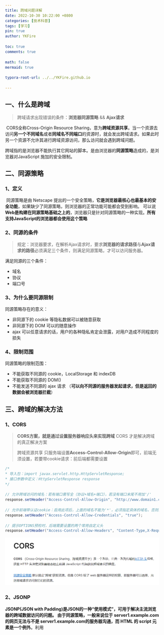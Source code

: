 ```yaml
---
title: 跨域问题详解
date: 2022-10-30 10:22:00 +0800
categories: [技术科普]
tags: [学习]
pin: true
author: YKFire

toc: true
comments: true

math: false
mermaid: true

typora-root-url: ../../YKFire.github.io

---
```




## 一、什么是跨域

> 跨域请求出现错误的条件：**浏览器同源策略** && **Ajax请求**

​	CORS全称Cross-Origin Resource Sharing，意为**跨域资源共享**。当一个资源去访问**另一个不同域名**或者**同域名不同端口**的资源时，就会发出跨域请求。如果此时另一个资源不允许其进行跨域资源访问，那么访问就会遇到跨域问题。

​	跨域指的是浏览器不能执行其它网站的脚本。是由浏览器的**同源策略**造成的，是浏览器对JavaScript 施加的安全限制。

## 二、同源策略

### 1、定义

​	同源策略是由 Netscape 提出的一个安全策略，**它是浏览器最核心也最基本的安全功能**，如果缺少了同源策略，则浏览器的正常功能可能都会受到影响。 可以说**Web是构建在同源策略基础之上的**，浏览器只是针对同源策略的一种实现。**所有支持JavaScript的浏览器都会使用这个策略**

### 2、同源的条件

> 规定：浏览器要求，在解析Ajax请求时，要求**浏览器的请求路径**与**Ajax请求的路径**必须满足三个条件，则满足同源策略，才可以访问服务器。

满足同源的三个条件：

- 域名
- 协议
- 端口号

### 3、为什么要同源限制

同源策略存在的意义：

- 非同源下的 cookie 等隐私数据可以被随意获取
- 非同源下的 DOM 可以的随意操作
- ajax 可以任意请求的话，用户的各种隐私肯定会泄露，对用户造成不同程度的损失

### 4、限制范围

同源策略的限制范围：

- 不能获取不同源的 cookie，LocalStorage 和 indexDB
- 不能获取不同源的 DOM()
- 不能发送不同源的 ajax 请求 （**可以向不同源的服务器发起请求，但是返回的数据会被浏览器拦截**）

## 三、跨域的解决方法

### 1、CORS

> **CORS方案，就是通过设置服务器响应头来实现跨域**  CORS 才是解决跨域的真正解决方案
>
> 跨域资源共享 只服务端设置**Access-Control-Allow-Origin**即可，前端无须设置，若要带cookie请求：前后端都需要设置

```java
/*
* 导入包：import javax.servlet.http.HttpServletResponse;
* 接口参数中定义：HttpServletResponse response
*/

// 允许跨域访问的域名：若有端口需写全（协议+域名+端口），若没有端口末尾不用加'/'
response.setHeader("Access-Control-Allow-Origin", "http://www.domain1.com"); 

// 允许前端带认证cookie：启用此项后，上面的域名不能为'*'，必须指定具体的域名，否则浏览器会提示
response.setHeader("Access-Control-Allow-Credentials", "true"); 

// 提示OPTIONS预检时，后端需要设置的两个常用自定义头
response.setHeader("Access-Control-Allow-Headers", "Content-Type,X-Requested-With");
```

![CORS介绍](/assets/blog_res/2022-10-30-Cross.assets/image-20221030121908244.png)

### 2、JSONP

**JSONP(JSON with Padding)是JSON的一种“使用模式”，可用于解决主流浏览器的跨域数据访问的问题。 由于同源策略，一般来说位于 server1.example.com 的网页无法与不是 server1.example.com的服务器沟通，而 HTML 的 script  元素是一个例外**。利用 <script> 元素的这个开放策略，网页可以得到从其他来源动态产生的 JSON 资料**，而这种使用模式就是所谓的 JSONP。用 JSONP 抓到的资料并不是 JSON，**而是任意的JavaScript，用 JavaScript 直译器执行而不是用 JSON 解析器解析

```javascript
//原生js实现方式 还可以通过jQuery、Vue等方式实现
<script>
    var script = document.createElement('script');
    script.type = 'text/javascript';

    // 传参一个回调函数名给后端，方便后端返回时执行这个在前端定义的回调函数
    script.src = 'http://www.domain2.com:8080/login?user=admin&callback=handleCallback';
    document.head.appendChild(script);

    // 回调执行函数
    function handleCallback(res) {
        alert(JSON.stringify(res));
    }
 </script>
```

JSONP的特点：

- 利用`<script>`标签没有跨域的限制
- 通过`<script>`标签`src`属性,发送带有`callback`参数的`GET`请求
- 服务端将接口返回数据拼凑到`callback`函数中
- JSONP方案和Ajax没有任何关系
- JSONP方案**只支持GET请求**
- JSONP没有浏览器兼容问题，任何浏览器都支持

### 3、浏览器修改同源策略

> 跨域是浏览器的一个安全限制,我们可以通过修改一些设置，让被设置的浏览器没有这个同源的限制,自然可以实现跨域,但这种方式往往是治标不治本，通常不采用其进行实现

### 4、代理服务器跨域

> 以nginx为例
>
> 通过Nginx配置一个**代理服务器域名与domain1相同**，端口不同，做跳板机，**反向代理访问domain2接口**，并且可以顺便修改cookie中domain信息，方便当前域cookie写入，实现跨域访问

```nginx
#proxy服务器
server {
    listen       81;
    server_name  www.domain1.com;

    location / {
        proxy_pass   http://www.domain2.com:8080;  #反向代理
        proxy_cookie_domain www.domain2.com www.domain1.com; #修改cookie里域名
        index  index.html index.htm;

        # 当用webpack-dev-server等中间件代理接口访问nignx时，此时无浏览器参与，故没有同源限制，下面的跨域配置可不启用
        add_header Access-Control-Allow-Origin http://www.domain1.com;  #当前端只跨域不带cookie时，可为*
        add_header Access-Control-Allow-Credentials true;
    }
}

```

原理：

- 代理服务和前端服务之间由于**协议域名端口三者统一不存在跨域的问题**,可以直接发送请求
- 代理服务和后端服务之间**并不通过浏览器没有同源策略的限制**,可以直接发送请求

![代理服务器转发的原理](/assets/blog_res/2022-10-30-Cross.assets/image-20221030123750668.png)

## 四、项目实战中的解决方法

>  以SpringBoot项目为例，有以下三种具体解决方法

### 1、添加 *@CrossOrigin* 注解

> 这种是最简单但不常用的一种，只需要在**后端接口方法上添加 @CrossOrigin 注解**，即可解决对这个接口方法的请求跨域问题，但是在实际开发中一般都会有很多的方法，在每一个方法上都添加这个注解的话明显就会很影响使用感受。当然**还可以将注解添加到类上**，表示类中的所有方法都解决了跨域问题

![image-20221030124002039](/assets/blog_res/2022-10-30-Cross.assets/image-20221030124002039.png)

### 2、过滤器统一处理

> 配置过滤器进行统一处理

```java
//注意包是否导入正确
import org.springframework.context.annotation.Bean;
import org.springframework.web.cors.CorsConfiguration;
import org.springframework.web.cors.UrlBasedCorsConfigurationSource;
import org.springframework.web.filter.CorsFilter;

@Configuration
public class CorsConfig {
    
    @Bean
    public CorsFilter corsFilter() {
        CorsConfiguration corsConfiguration = new CorsConfiguration();
        // 使用通配符* 允许所有的域请求
        corsConfiguration.addAllowedOrigin("*");
        // 使用通配符* 允许所有请求头字段
        corsConfiguration.addAllowedHeader("*");
        // 使用通配符* 允许所有请求头方法类型
        corsConfiguration.addAllowedMethod("*");

        UrlBasedCorsConfigurationSource source = new UrlBasedCorsConfigurationSource();
        // 处理请求映射
        source.registerCorsConfiguration("/**", corsConfiguration);
        
        return new CorsFilter(source);
    }
}

```

### 3、使用WebMvc的配置类

> 实现WebMvc的配置 添加允许请求的域、方法、请求头字段

```java
//注意包是否导入正确
import org.springframework.context.annotation.Configuration;
import org.springframework.web.servlet.config.annotation.CorsRegistry;
import org.springframework.web.servlet.config.annotation.WebMvcConfigurer;

@Configuration
public class WebMvcConfig implements WebMvcConfigurer {

    @Override
    public void addCorsMappings(CorsRegistry registry) {
        registry.addMapping("/**")      // 设置映射
                .allowedOriginPatterns("*")        // 设置域
                .allowedMethods("*")               // 设置请求的方式GET、POST等
                .allowCredentials(true)            // 设置是否携带cookie
                .maxAge(3600)                      // 设置设置的有效期 秒单位
                .allowedHeaders("*");              // 设置头
    }
}
```

